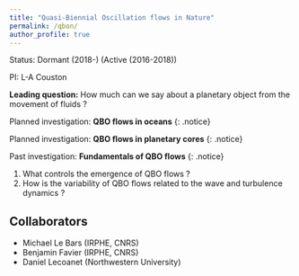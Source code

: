 ```yaml
---
title: "Quasi-Biennial Oscillation flows in Nature"
permalink: /qbon/
author_profile: true
---
```


Status: Dormant (2018-) (Active (2016-2018))

PI: L-A Couston

**Leading question:** How much can we say about a planetary object from the movement of fluids ?

Planned investigation: **QBO flows in oceans**
{: .notice} 

Planned investigation: **QBO flows in planetary cores**
{: .notice} 

Past investigation: **Fundamentals of QBO flows**
{: .notice} 

1. What controls the emergence of QBO flows ? 
1. How is the variability of QBO flows related to the wave and turbulence dynamics ? 

## Collaborators
- Michael Le Bars (IRPHE, CNRS) 
- Benjamin Favier (IRPHE, CNRS)
- Daniel Lecoanet (Northwestern University)
